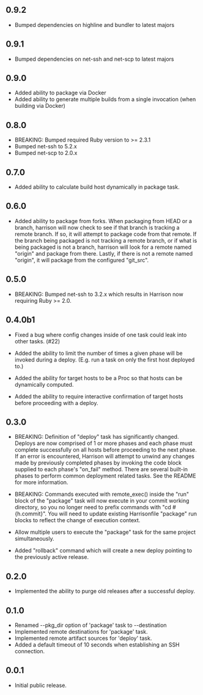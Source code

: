 0.9.2
-------------------
- Bumped dependencies on highline and bundler to latest majors

0.9.1
-------------------
- Bumped dependencies on net-ssh and net-scp to latest majors

0.9.0
-------------------
- Added ability to package via Docker
- Added ability to generate multiple builds from a single invocation (when building via Docker)

0.8.0
-------------------
- BREAKING: Bumped required Ruby version to >= 2.3.1
- Bumped net-ssh to 5.2.x
- Bumped net-scp to 2.0.x

0.7.0
-------------------
- Added ability to calculate build host dynamically in package task.

0.6.0
-------------------
- Added ability to package from forks. When packaging from HEAD or a branch,
  harrison will now check to see if that branch is tracking a remote branch.
  If so, it will attempt to package code from that remote. If the branch
  being packaged is not tracking a remote branch, or if what is being packaged
  is not a branch, harrison will look for a remote named "origin" and package
  from there. Lastly, if there is not a remote named "origin", it will package
  from the configured "git_src".

0.5.0
-------------------
- BREAKING: Bumped net-ssh to 3.2.x which results in Harrison now
  requiring Ruby >= 2.0.

0.4.0b1
-------------------
- Fixed a bug where config changes inside of one task could leak into
  other tasks. (#22)

- Added the ability to limit the number of times a given phase will be
  invoked during a deploy. (E.g. run a task on only the first host
  deployed to.)

- Added the ability for target hosts to be a Proc so that hosts can be
  dynamically computed.

- Added the ability to require interactive confirmation of target hosts
  before proceeding with a deploy.

0.3.0
-------------------
- BREAKING: Definition of "deploy" task has significantly changed. Deploys
  are now comprised of 1 or more phases and each phase must complete
  successfully on all hosts before proceeding to the next phase. If an
  error is encountered, Harrison will attempt to unwind any changes made
  by previously completed phases by invoking the code block supplied to
  each phase's "on_fail" method. There are several built-in phases to
  perform common deployment related tasks. See the README for more
  information.

- BREAKING: Commands executed with remote_exec() inside the "run" block of
  the "package" task will now execute in your commit working directory, so
  you no longer need to prefix commands with "cd #{h.commit}". You will
  need to update existing Harrisonfile "package" run blocks to reflect the
  change of execution context.

- Allow multiple users to execute the "package" task for the same project
  simultaneously.

- Added "rollback" command which will create a new deploy pointing to the
  previously active release.

0.2.0
-------------------
- Implemented the ability to purge old releases after a successful deploy.

0.1.0
-------------------
- Renamed --pkg_dir option of 'package' task to --destination
- Implemented remote destinations for 'package' task.
- Implemented remote artifact sources for 'deploy' task.
- Added a default timeout of 10 seconds when establishing an SSH connection.

0.0.1
-------------------
- Initial public release.
